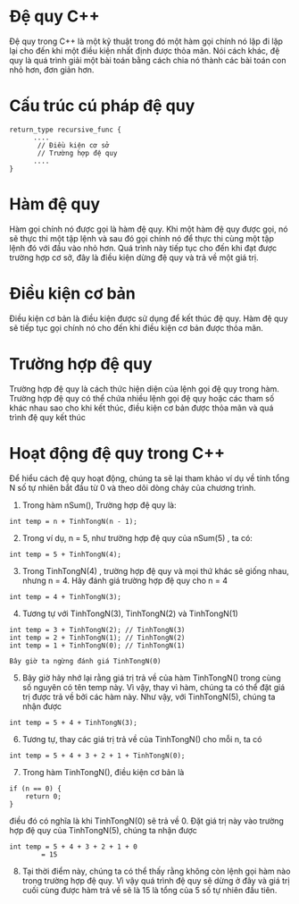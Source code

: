 # Đệ quy C++

Đệ quy trong C++ là một kỹ thuật trong đó một hàm gọi chính nó lặp đi lặp lại cho đến khi một điều kiện nhất định được thỏa mãn.
Nói cách khác, đệ quy là quá trình giải một bài toán bằng cách chia nó thành các bài toán con nhỏ hơn, đơn giản hơn.

# Cấu trúc cú pháp đệ quy
```
return_type recursive_func {
      ....
       // Điều kiện cơ sở
       // Trường hợp đệ quy
      ....
}
```
# Hàm đệ quy
Hàm gọi chính nó được gọi là hàm đệ quy. Khi một hàm đệ quy được gọi, nó sẽ thực thi một tập lệnh và sau đó gọi chính nó để thực thi cùng một tập lệnh đó với đầu vào nhỏ hơn. Quá trình này tiếp tục cho đến khi đạt được trường hợp cơ sở, đây là điều kiện dừng đệ quy và trả về một giá trị.

# Điều kiện cơ bản
Điều kiện cơ bản là điều kiện được sử dụng để kết thúc đệ quy. Hàm đệ quy sẽ tiếp tục gọi chính nó cho đến khi điều kiện cơ bản được thỏa mãn.

# Trường hợp đệ quy
Trường hợp đệ quy là cách thức hiện diện của lệnh gọi đệ quy trong hàm. Trường hợp đệ quy có thể chứa nhiều lệnh gọi đệ quy hoặc các tham số khác nhau sao cho khi kết thúc, điều kiện cơ bản được thỏa mãn và quá trình đệ quy kết thúc

# Hoạt động đệ quy trong C++
Để hiểu cách đệ quy hoạt động, chúng ta sẽ lại tham khảo ví dụ về tính tổng N số tự nhiên bắt đầu từ 0 và theo dõi dòng chảy của chương trình.

1. Trong hàm nSum(), Trường hợp đệ quy là:
```
int temp = n + TinhTongN(n - 1);
```
2. Trong ví dụ, n = 5, như trường hợp đệ quy của nSum(5) , ta có:
```
int temp = 5 + TinhTongN(4);
```
3. Trong TinhTongN(4) , trường hợp đệ quy và mọi thứ khác sẽ giống nhau, nhưng n = 4. Hãy đánh giá trường hợp đệ quy cho n = 4
```
int temp = 4 + TinhTongN(3);
```
4. Tương tự với TinhTongN(3), TinhTongN(2) và TinhTongN(1)
```
int temp = 3 + TinhTongN(2); // TinhTongN(3) 
int temp = 2 + TinhTongN(1); // TinhTongN(2) 
int temp = 1 + TinhTongN(0); // TinhTongN(1)

Bây giờ ta ngừng đánh giá TinhTongN(0)
```
5. Bây giờ hãy nhớ lại rằng giá trị trả về của hàm TinhTongN() trong cùng số nguyên có tên temp này. Vì vậy, thay vì hàm, chúng ta có thể đặt giá trị được trả về bởi các hàm này. Như vậy, với TinhTongN(5), chúng ta nhận được
```
int temp = 5 + 4 + TinhTongN(3);
```
6. Tương tự, thay các giá trị trả về của TinhTongN() cho mỗi n, ta có
```
int temp = 5 + 4 + 3 + 2 + 1 + TinhTongN(0);
```
7. Trong hàm TinhTongN(), điều kiện cơ bản là
```
if (n == 0) {
    return 0;
}
```
điều đó có nghĩa là khi TinhTongN(0) sẽ trả về 0. Đặt giá trị này vào trường hợp đệ quy của TinhTongN(5), chúng ta nhận được
```
int temp = 5 + 4 + 3 + 2 + 1 + 0
        = 15
```
8. Tại thời điểm này, chúng ta có thể thấy rằng không còn lệnh gọi hàm nào trong trường hợp đệ quy. Vì vậy quá trình đệ quy sẽ dừng ở đây và giá trị cuối cùng được hàm trả về sẽ là 15 là tổng của 5 số tự nhiên đầu tiên.
